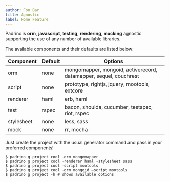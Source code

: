 ```yaml
---
author: Foo Bar
title: Agnostic
label: Home Feature
---
```


Padrino is **orm**, **javascript**, **testing**, **rendering**, **mocking** agnostic supporting the use of any number of
available libraries.


The available components and their defaults are listed below:


| Component      |  Default  | Options
|----------------|-----------|------------------------------------------------------------------------------------|
| orm            | none      | mongomapper, mongoid, activerecord, datamapper, sequel, couchrest                  |
| script         | none      | prototype, rightjs, jquery, mootools, extcore                                      |
| renderer       | haml      | erb, haml                                                                          |
| test           | rspec     | bacon, shoulda, cucumber, testspec, riot, rspec                                    |
| stylesheet     | none      | less, sass                                                                         |
| mock           | none      | rr, mocha                                                                          |


Just create the project with the usual generator command and pass in your preferred components!


    $ padrino g project cool -orm mongomapper
    $ padrino g project cool -renderer haml -stylesheet sass
    $ padrino g project cool -script mootools
    $ padrino g project cool -orm mongoid —script mootools
    $ padrino g project -h # shows available options

